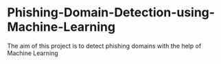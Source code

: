 # Phishing-Domain-Detection-using-Machine-Learning
The aim of this project is to detect phishing domains with the help of Machine Learning
